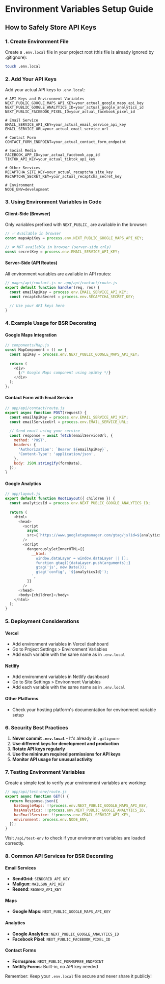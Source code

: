 # Environment Variables Setup Guide

## How to Safely Store API Keys

### 1. Create Environment File
Create a `.env.local` file in your project root (this file is already ignored by .gitignore):

```bash
touch .env.local
```

### 2. Add Your API Keys
Add your actual API keys to `.env.local`:

```env
# API Keys and Environment Variables
NEXT_PUBLIC_GOOGLE_MAPS_API_KEY=your_actual_google_maps_api_key
NEXT_PUBLIC_GOOGLE_ANALYTICS_ID=your_actual_google_analytics_id
NEXT_PUBLIC_FACEBOOK_PIXEL_ID=your_actual_facebook_pixel_id

# Email Service
EMAIL_SERVICE_API_KEY=your_actual_email_service_api_key
EMAIL_SERVICE_URL=your_actual_email_service_url

# Contact Form
CONTACT_FORM_ENDPOINT=your_actual_contact_form_endpoint

# Social Media
FACEBOOK_APP_ID=your_actual_facebook_app_id
TIKTOK_API_KEY=your_actual_tiktok_api_key

# Other Services
RECAPTCHA_SITE_KEY=your_actual_recaptcha_site_key
RECAPTCHA_SECRET_KEY=your_actual_recaptcha_secret_key

# Environment
NODE_ENV=development
```

### 3. Using Environment Variables in Code

#### Client-Side (Browser)
Only variables prefixed with `NEXT_PUBLIC_` are available in the browser:

```javascript
// ✅ Available in browser
const mapsApiKey = process.env.NEXT_PUBLIC_GOOGLE_MAPS_API_KEY;

// ❌ NOT available in browser (server-side only)
const secretKey = process.env.EMAIL_SERVICE_API_KEY;
```

#### Server-Side (API Routes)
All environment variables are available in API routes:

```javascript
// pages/api/contact.js or app/api/contact/route.js
export default function handler(req, res) {
  const emailApiKey = process.env.EMAIL_SERVICE_API_KEY;
  const recaptchaSecret = process.env.RECAPTCHA_SECRET_KEY;
  
  // Use your API keys here
}
```

### 4. Example Usage for BSR Decorating

#### Google Maps Integration
```javascript
// components/Map.js
const MapComponent = () => {
  const apiKey = process.env.NEXT_PUBLIC_GOOGLE_MAPS_API_KEY;
  
  return (
    <div>
      {/* Google Maps component using apiKey */}
    </div>
  );
};
```

#### Contact Form with Email Service
```javascript
// app/api/contact/route.js
export async function POST(request) {
  const emailApiKey = process.env.EMAIL_SERVICE_API_KEY;
  const emailServiceUrl = process.env.EMAIL_SERVICE_URL;
  
  // Send email using your service
  const response = await fetch(emailServiceUrl, {
    method: 'POST',
    headers: {
      'Authorization': `Bearer ${emailApiKey}`,
      'Content-Type': 'application/json',
    },
    body: JSON.stringify(formData),
  });
}
```

#### Google Analytics
```javascript
// app/layout.js
export default function RootLayout({ children }) {
  const analyticsId = process.env.NEXT_PUBLIC_GOOGLE_ANALYTICS_ID;
  
  return (
    <html>
      <head>
        <script
          async
          src={`https://www.googletagmanager.com/gtag/js?id=${analyticsId}`}
        />
        <script
          dangerouslySetInnerHTML={{
            __html: `
              window.dataLayer = window.dataLayer || [];
              function gtag(){dataLayer.push(arguments);}
              gtag('js', new Date());
              gtag('config', '${analyticsId}');
            `,
          }}
        />
      </head>
      <body>{children}</body>
    </html>
  );
}
```

### 5. Deployment Considerations

#### Vercel
- Add environment variables in Vercel dashboard
- Go to Project Settings > Environment Variables
- Add each variable with the same name as in `.env.local`

#### Netlify
- Add environment variables in Netlify dashboard
- Go to Site Settings > Environment Variables
- Add each variable with the same name as in `.env.local`

#### Other Platforms
- Check your hosting platform's documentation for environment variable setup

### 6. Security Best Practices

1. **Never commit `.env.local`** - It's already in `.gitignore`
2. **Use different keys for development and production**
3. **Rotate API keys regularly**
4. **Use the minimum required permissions for API keys**
5. **Monitor API usage for unusual activity**

### 7. Testing Environment Variables

Create a simple test to verify your environment variables are working:

```javascript
// app/api/test-env/route.js
export async function GET() {
  return Response.json({
    hasGoogleMaps: !!process.env.NEXT_PUBLIC_GOOGLE_MAPS_API_KEY,
    hasAnalytics: !!process.env.NEXT_PUBLIC_GOOGLE_ANALYTICS_ID,
    hasEmailService: !!process.env.EMAIL_SERVICE_API_KEY,
    environment: process.env.NODE_ENV,
  });
}
```

Visit `/api/test-env` to check if your environment variables are loaded correctly.

### 8. Common API Services for BSR Decorating

#### Email Services
- **SendGrid**: `SENDGRID_API_KEY`
- **Mailgun**: `MAILGUN_API_KEY`
- **Resend**: `RESEND_API_KEY`

#### Maps
- **Google Maps**: `NEXT_PUBLIC_GOOGLE_MAPS_API_KEY`

#### Analytics
- **Google Analytics**: `NEXT_PUBLIC_GOOGLE_ANALYTICS_ID`
- **Facebook Pixel**: `NEXT_PUBLIC_FACEBOOK_PIXEL_ID`

#### Contact Forms
- **Formspree**: `NEXT_PUBLIC_FORMSPREE_ENDPOINT`
- **Netlify Forms**: Built-in, no API key needed

Remember: Keep your `.env.local` file secure and never share it publicly!

